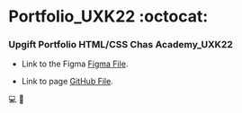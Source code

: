 # Portfolio_UXK22 :octocat:
### Upgift Portfolio HTML/CSS Chas Academy_UXK22

* Link to the Figma [Figma File](https://www.figma.com/file/sLXs6oSa9AzfK0rkxDdI7c/Lolita_Portfolio?node-id=0%3A1&t=vkQK0lgPWMbMcDyP-1).

* Link to page  [GitHub File](https://lolitadruzinina.github.io/Portfolio_UXK22/).


:computer: :iphone:
